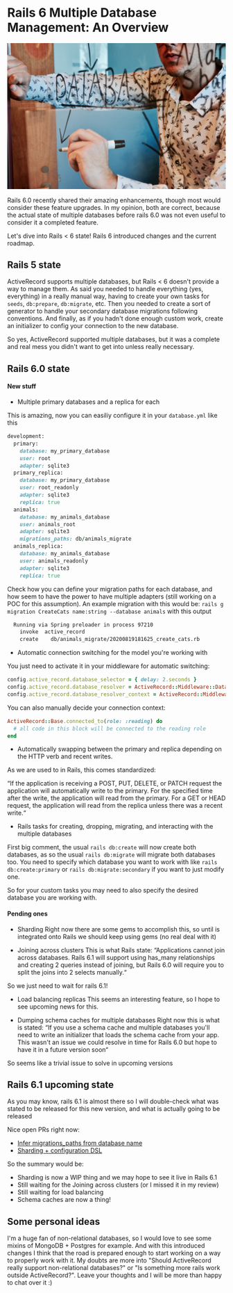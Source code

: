 #  Rails 6 Multiple Database Management: An Overview

![main image](images/databases.jpg)

Rails 6.0 recently shared their amazing enhancements, though most would consider these feature upgrades.
In my opinion, both are correct, because the actual state of multiple databases before rails 6.0 was not even useful to consider it a completed feature.

Let's dive into Rails < 6 state! Rails 6 introduced changes and the current roadmap.


## Rails 5 state
ActiveRecord supports multiple databases, but Rails < 6 doesn't provide a way to manage them.
As said you needed to handle everything (yes, everything) in a really manual way, having to create your own tasks for `seeds`, `db:prepare`, `db:migrate`, etc.
Then you needed to create a sort of generator to handle your secondary database migrations following conventions. And finally, as if you hadn't done enough custom work, create an initializer to config your connection to the new database.

So yes, ActiveRecord supported multiple databases, but it was a complete and real mess you didn't want to get into unless really necessary.

## Rails 6.0 state

#### New stuff

- Multiple primary databases and a replica for each

This is amazing, now you can easiliy configure it in your `database.yml` like this
``` ruby
development:
  primary:
    database: my_primary_database
    user: root
    adapter: sqlite3
  primary_replica:
    database: my_primary_database
    user: root_readonly
    adapter: sqlite3
    replica: true
  animals:
    database: my_animals_database
    user: animals_root
    adapter: sqlite3
    migrations_paths: db/animals_migrate
  animals_replica:
    database: my_animals_database
    user: animals_readonly
    adapter: sqlite3
    replica: true
```

Check how you can define your migration paths for each database, and how seem to have the power to have multiple adapters (still working on a POC for this assumption).
An example migration with this would be: `rails g migration CreateCats name:string --database animals` with this output
```bash
  Running via Spring preloader in process 97210
    invoke  active_record
    create    db/animals_migrate/20200819181625_create_cats.rb
```

- Automatic connection switching for the model you're working with

You just need to activate it in your middleware for automatic switching:

```ruby
config.active_record.database_selector = { delay: 2.seconds }
config.active_record.database_resolver = ActiveRecord::Middleware::DatabaseSelector::Resolver
config.active_record.database_resolver_context = ActiveRecord::Middleware::DatabaseSelector::Resolver::Session
```

You can also manually decide your connection context:
```ruby
ActiveRecord::Base.connected_to(role: :reading) do
  # all code in this block will be connected to the reading role
end
```

- Automatically swapping between the primary and replica depending on the HTTP verb and recent writes.

As we are used to in Rails, this comes standardized:

“If the application is receiving a POST, PUT, DELETE, or PATCH request the application will automatically write to the primary. For the specified time after the write, the application will read from the primary. For a GET or HEAD request, the application will read from the replica unless there was a recent write.“

- Rails tasks for creating, dropping, migrating, and interacting with the multiple databases

First big comment, the usual `rails db:create` will now create both databases, as so the usual `rails db:migrate` will migrate both databases too.
You need to specify which database you want to work with like `rails db:create:primary` or `rails db:migrate:secondary` if you want to just modify one.

So for your custom tasks you may need to also specify the desired database you are working with.

#### Pending ones

- Sharding
Right now there are some gems to accomplish this, so until is integrated onto Rails we should keep using gems (no real deal with it)

- Joining across clusters
This is what Rails state:
“Applications cannot join across databases. Rails 6.1 will support using has_many relationships and creating 2 queries instead of joining, but Rails 6.0 will require you to split the joins into 2 selects manually.“

So we just need to wait for rails 6.1!

- Load balancing replicas
This seems an interesting feature, so I hope to see upcoming news for this.

- Dumping schema caches for multiple databases
Right now this is what is stated:
“If you use a schema cache and multiple databases you'll need to write an initializer that loads the schema cache from your app. This wasn't an issue we could resolve in time for Rails 6.0 but hope to have it in a future version soon“

So seems like a trivial issue to solve in upcoming versions


## Rails 6.1 upcoming state

As you may know, rails 6.1 is almost there so I will double-check what was stated to be released for this new version, and what is actually going to be released

Nice open PRs right now:
- [Infer migrations_paths from database name](https://github.com/rails/rails/pull/36886)
- [Sharding + configuration DSL](https://github.com/rails/rails/pull/38721)

So the summary would be:
- Sharding is now a WIP thing and we may hope to see it live in Rails 6.1
- Still waiting for the Joining across clusters (or I missed it in my review)
- Still waiting for load balancing
- Schema caches are now a thing!

## Some personal ideas

I'm a huge fan of non-relational databases, so I would love to see some mixins of MongoDB + Postgres for example. And with this introduced changes I think that the road is prepared enough to start working on a way to properly work with it.
My doubts are more into "Should ActiveRecord really support non-relational databases?" or "Is something more rails work outside ActiveRecord?". Leave your thoughts and I will be more than happy to chat over it :)
